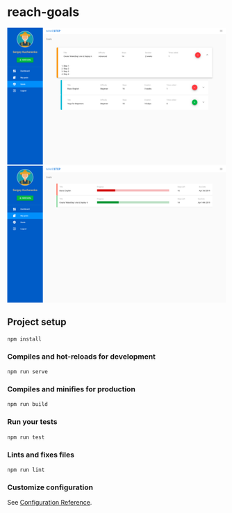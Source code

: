 # reach-goals



![alt text](https://raw.githubusercontent.com/cherenkor/reach-goals/master/goals.png)
![alt text](https://raw.githubusercontent.com/cherenkor/reach-goals/master/my-goals.png)


## Project setup

```
npm install
```

### Compiles and hot-reloads for development
```
npm run serve
```

### Compiles and minifies for production
```
npm run build
```

### Run your tests
```
npm run test
```

### Lints and fixes files
```
npm run lint
```

### Customize configuration
See [Configuration Reference](https://cli.vuejs.org/config/).

